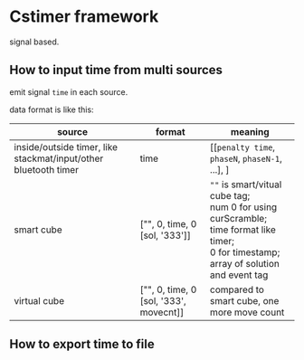 # Cstimer framework

signal based.

## How to input time from multi sources

emit signal `time` in each source. 

data format is like this:

| source | format | meaning |
|--------|--------|---------|
| inside/outside timer, like stackmat/input/other bluetooth timer | time | [[`penalty time`, `phaseN`, `phaseN-1`, ...], ]  |
| smart cube | ["", 0, time, 0 [sol, '333']] | `""` is smart/vitual cube tag; <br> num 0 for using curScramble; <br>  time format like timer; <br> 0 for timestamp; <br>  array of solution and event tag |
| virtual cube | ["", 0, time, 0 [sol, '333', movecnt]] | compared to smart cube, one more move count |


## How to export time to file


